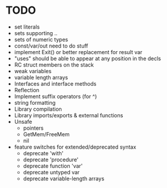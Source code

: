 # TODO

* set literals
* sets supporting ..
* sets of numeric types
* const/var/out need to do stuff
* implement Exit() or better replacement for result var
* "uses" should be able to appear at any position in the decls
* RC struct members on the stack
* weak variables
* variable length arrays
* Interfaces and interface methods
* Reflection
* Implement suffix operators (for ^)
* string formatting
* Library compilation
* Library imports/exports & external functions
* Unsafe
    * pointers
    * GetMem/FreeMem
    * nil
* feature switches for extended/deprecated syntax
    * deprecate 'with'
    * deprecate 'procedure'
    * deprecate function 'var'
    * deprecate untyped var
    * deprecate variable-length arrays